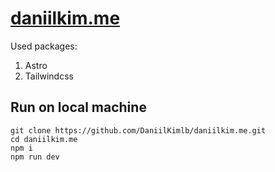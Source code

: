 # [daniilkim.me](https://daniilkim.me/)

Used packages:

1. Astro
2. Tailwindcss

## Run on local machine

```shell
git clone https://github.com/DaniilKimlb/daniilkim.me.git
cd daniilkim.me
npm i
npm run dev
```
